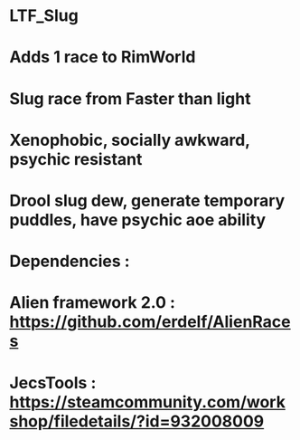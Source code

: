 # LTF_Slug
# Adds 1 race to RimWorld
#
# Slug race from Faster than light
# Xenophobic, socially awkward, psychic resistant
# Drool slug dew, generate temporary puddles, have psychic aoe ability
#
# Dependencies : 
# Alien framework 2.0 : https://github.com/erdelf/AlienRaces
# JecsTools : https://steamcommunity.com/workshop/filedetails/?id=932008009
